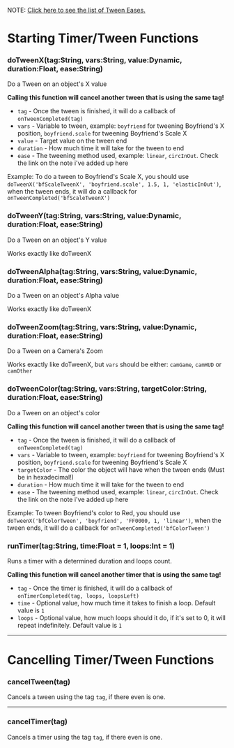 NOTE: [Click here to see the list of Tween Eases.](https://api.haxeflixel.com/flixel/tweens/FlxEase.html)
# Starting Timer/Tween Functions
### doTweenX(tag:String, vars:String, value:Dynamic, duration:Float, ease:String)
Do a Tween on an object's X value

**Calling this function will cancel another tween that is using the same tag!**
* `tag` - Once the tween is finished, it will do a callback of `onTweenCompleted(tag)`
* `vars` - Variable to tween, example: `boyfriend` for tweening Boyfriend's X position, `boyfriend.scale` for tweening Boyfriend's Scale X
* `value` - Target value on the tween end
* `duration` - How much time it will take for the tween to end
* `ease` - The tweening method used, example: `linear`, `circInOut`. Check the link on the note i've added up here

Example: To do a tween to Boyfriend's Scale X, you should use `doTweenX('bfScaleTweenX', 'boyfriend.scale', 1.5, 1, 'elasticInOut')`, when the tween ends, it will do a callback for `onTweenCompleted('bfScaleTweenX')`

### doTweenY(tag:String, vars:String, value:Dynamic, duration:Float, ease:String)
Do a Tween on an object's Y value

Works exactly like doTweenX

### doTweenAlpha(tag:String, vars:String, value:Dynamic, duration:Float, ease:String)
Do a Tween on an object's Alpha value

Works exactly like doTweenX

### doTweenZoom(tag:String, vars:String, value:Dynamic, duration:Float, ease:String)
Do a Tween on a Camera's Zoom

Works exactly like doTweenX, but `vars` should be either: `camGame`, `camHUD` or `camOther`

### doTweenColor(tag:String, vars:String, targetColor:String, duration:Float, ease:String)
Do a Tween on an object's color

**Calling this function will cancel another tween that is using the same tag!**
* `tag` - Once the tween is finished, it will do a callback of `onTweenCompleted(tag)`
* `vars` - Variable to tween, example: `boyfriend` for tweening Boyfriend's X position, `boyfriend.scale` for tweening Boyfriend's Scale X
* `targetColor` - The color the object will have when the tween ends (Must be in hexadecimal!)
* `duration` - How much time it will take for the tween to end
* `ease` - The tweening method used, example: `linear`, `circInOut`. Check the link on the note i've added up here

Example: To tween Boyfriend's color to Red, you should use `doTweenX('bfColorTween', 'boyfriend', 'FF0000, 1, 'linear')`, when the tween ends, it will do a callback for `onTweenCompleted('bfColorTween')`

### runTimer(tag:String, time:Float = 1, loops:Int = 1)
Runs a timer with a determined duration and loops count.

**Calling this function will cancel another timer that is using the same tag!**
* `tag` - Once the timer is finished, it will do a callback of `onTimerCompleted(tag, loops, loopsLeft)`
* `time` - Optional value, how much time it takes to finish a loop. Default value is `1`
* `loops` - Optional value, how much loops should it do, if it's set to 0, it will repeat indefinitely. Default value is `1`
_______________________
# Cancelling Timer/Tween Functions
### cancelTween(tag)
Cancels a tween using the tag `tag`, if there even is one.
_______________________
### cancelTimer(tag)
Cancels a timer using the tag `tag`, if there even is one.